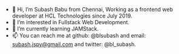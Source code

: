 - 👋 Hi, I’m Subash Babu from Chennai, Working as a frontend web developer at HCL Technologies since July 2019.
- 👀 I’m interested in Fullstack Web Development.
- 🌱 I’m currently learning JAMStack.
- 📫 You can reach me at github: @blsubash and email: subash.jspy@gmail.com and twitter: @bl_subash.

<!---
blsubash/blsubash is a ✨ special ✨ repository because its `README.md` (this file) appears on your GitHub profile.
You can click the Preview link to take a look at your changes.
--->
